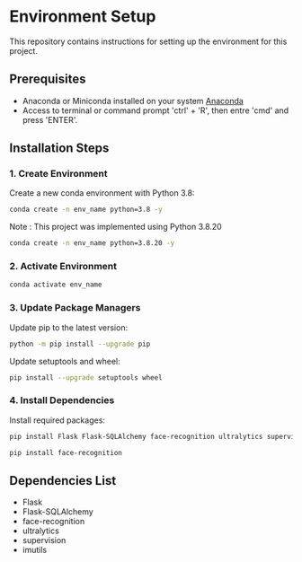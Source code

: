 # Environment Setup

This repository contains instructions for setting up the environment for this project.

## Prerequisites

- Anaconda or Miniconda installed on your system [Anaconda](https://www.anaconda.com/products/distribution)
- Access to terminal or command prompt 'ctrl' + 'R', then entre 'cmd' and press 'ENTER'.

## Installation Steps

### 1. Create Environment

Create a new conda environment with Python 3.8:

```bash
conda create -n env_name python=3.8 -y
```

Note : This project was implemented using Python 3.8.20

```bash
conda create -n env_name python=3.8.20 -y
```

### 2. Activate Environment

```bash
conda activate env_name
```

### 3. Update Package Managers

Update pip to the latest version:

```bash
python -m pip install --upgrade pip
```

Update setuptools and wheel:

```bash
pip install --upgrade setuptools wheel
```

### 4. Install Dependencies

Install required packages:

```bash
pip install Flask Flask-SQLAlchemy face-recognition ultralytics supervision imutils

pip install face-recognition
```

## Dependencies List

- Flask
- Flask-SQLAlchemy
- face-recognition
- ultralytics
- supervision
- imutils
